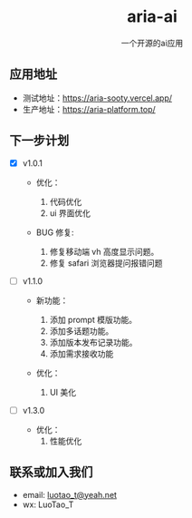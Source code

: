 <h1 align="center">aria-ai</h1>

<p align="center">一个开源的ai应用</p>

## 应用地址

- 测试地址：https://aria-sooty.vercel.app/
- 生产地址：https://aria-platform.top/

## 下一步计划

- [x] v1.0.1

  - 优化：

    1. 代码优化
    2. ui 界面优化

  - BUG 修复:
    1. 修复移动端 vh 高度显示问题。
    2. 修复 safari 浏览器提问报错问题

- [ ] v1.1.0

  - 新功能：

    1. 添加 prompt 模版功能。
    2. 添加多话题功能。
    3. 添加版本发布记录功能。
    4. 添加需求接收功能

  - 优化：
    1. UI 美化

- [ ] v1.3.0
  - 优化：
    1. 性能优化

## 联系或加入我们

- email: luotao_t@yeah.net
- wx: LuoTao_T
